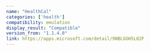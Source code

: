 ```yaml
---
name: "HealthCal"
categories: ['health']
compatibility: emulation
display_result: "Compatible"
version_from: "1.1.4.0"
link: https://apps.microsoft.com/detail/9NBLGGH5L82F
---
```

